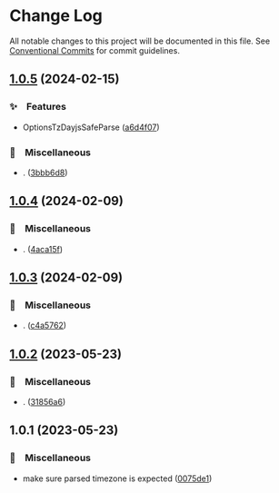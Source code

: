 # Change Log

All notable changes to this project will be documented in this file.
See [Conventional Commits](https://conventionalcommits.org) for commit guidelines.

## [1.0.5](https://github.com/bluelovers/ws-moment/compare/dayjs-tz-helper@1.0.4...dayjs-tz-helper@1.0.5) (2024-02-15)



### ✨　Features

* OptionsTzDayjsSafeParse ([a6d4f07](https://github.com/bluelovers/ws-moment/commit/a6d4f078ecc15ee4cf7a4e4c06e31121bd9155c5))


### 🔖　Miscellaneous

* . ([3bbb6d8](https://github.com/bluelovers/ws-moment/commit/3bbb6d8d53f664ab5bd1b79a9ebe7591dad6fabc))



## [1.0.4](https://github.com/bluelovers/ws-moment/compare/dayjs-tz-helper@1.0.3...dayjs-tz-helper@1.0.4) (2024-02-09)



### 🔖　Miscellaneous

* . ([4aca15f](https://github.com/bluelovers/ws-moment/commit/4aca15fd455de377ce00bc588642f2c6dd4343f8))



## [1.0.3](https://github.com/bluelovers/ws-moment/compare/dayjs-tz-helper@1.0.2...dayjs-tz-helper@1.0.3) (2024-02-09)



### 🔖　Miscellaneous

* . ([c4a5762](https://github.com/bluelovers/ws-moment/commit/c4a57623092c9039665ee015d193f745554788b4))



## [1.0.2](https://github.com/bluelovers/ws-moment/compare/dayjs-tz-helper@1.0.1...dayjs-tz-helper@1.0.2) (2023-05-23)



### 🔖　Miscellaneous

* . ([31856a6](https://github.com/bluelovers/ws-moment/commit/31856a680c149cb3bf99823cd35f634064a49600))



## 1.0.1 (2023-05-23)



### 🔖　Miscellaneous

* make sure parsed timezone is expected ([0075de1](https://github.com/bluelovers/ws-moment/commit/0075de1d06118e5c97668e773fea163fbe22b99a))
